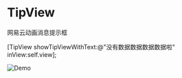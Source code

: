 # TipView
网易云动画消息提示框

[TipView showTipViewWithText:@"没有数据数据数据数据啦" inView:self.view];

![Demo](https://github.com/ijeffery3/TipView/edit/master/2.gif)
